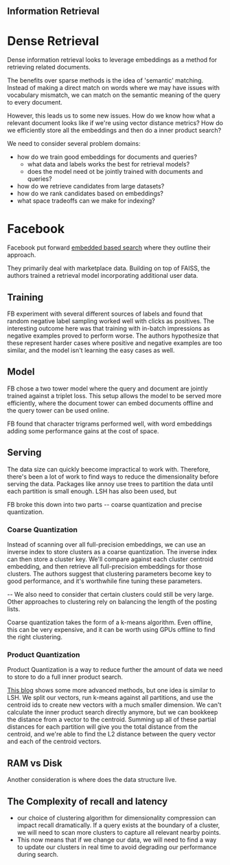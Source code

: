 Information Retrieval
---

# Dense Retrieval

Dense information retrieval looks to leverage embeddings as a method for retrieving related documents.

The benefits over sparse methods is the idea of 'semantic' matching. Instead of making a direct match on words where we may have issues with vocabulary mismatch, we can match on the semantic meaning of the query to every document.

However, this leads us to some new issues. How do we know how what a relevant document looks like if we're using
vector distance metrics? How do we efficiently store all the embeddings and then do a inner product search?

We need to consider several problem domains:
- how do we train good embeddings for documents and queries?
  - what data and labels works the best for retrieval models?
  - does the model need ot be jointly trained with documents and queries?
- how do we retrieve candidates from large datasets?
- how do we rank candidates based on embeddings?
- what space tradeoffs can we make for indexing?

# Facebook
Facebook put forward [embedded based search](https://github.com/mtbarta/papers/blob/main/information_retrieval/Embedding-based%20Retrieval%20in%20Facebook%20Search.pdf) where they outline their approach.

They primarily deal with marketplace data. Building on top of FAISS, the authors trained a retrieval model incorporating additional user data.

## Training
FB experiment with several different sources of labels and found that random negative label sampling worked well with clicks as positives. The interesting outcome here was that training with in-batch impressions as negative examples proved to perform worse. The authors hypothesize that these represent harder cases where positive and negative examples are too similar, and the model isn't learning the easy cases as well. 

## Model

FB chose a two tower model where the query and document are jointly trained against a triplet loss. This setup allows the model to be served more efficiently, where the document tower can embed documents offline and the query tower can be used online.

FB found that character trigrams performed well, with word embeddings adding some performance gains at the cost of space. 

## Serving
The data size can quickly beecome impractical to work with. Therefore, there's been a lot of work to find ways to reduce the dimensionality before serving the data. Packages like annoy use trees to partition the data until each partition is small enough. LSH has also been used, but 


FB broke this down into two parts -- coarse quantization and precise quantization.

### Coarse Quantization
Instead of scanning over all full-precision embeddings, we can use an inverse index to store clusters as a coarse quantization. The inverse index can then store a cluster key. We'll compare against each cluster centroid embedding, and then retrieve all full-precision embeddings for those clusters. The authors suggest that clustering parameters become key to good performance, and it's worthwhile fine tuning these parameters.

-- We also need to consider that certain clusters could still be very large. Other approaches to clustering rely on balancing the length of the posting lists.

Coarse quantization takes the form of a k-means algorithm. Even offline, this can be very expensive, and it can be worth using GPUs offline to find the right clustering.

### Product Quantization
Product Quantization is a way to reduce further the amount of data we need to store to do a full inner product search.

[This blog](http://mccormickml.com/2017/10/22/product-quantizer-tutorial-part-2/) shows some more advanced methods, but
one idea is similar to LSH. We split our vectors, run k-means against all partitions, and use the centroid ids to create
new vectors with a much smaller dimension. We can't calculate the inner product search directly anymore, but we can bookkeep the distance from a vector to the centroid. Summing up all of these partial distances for each partition will give you the total distance from the centroid, and we're able to find the L2 distance between the query vector and each of the centroid vectors.


## RAM vs Disk
Another consideration is where does the data structure live. 


## The Complexity of recall and latency
- our choice of clustering algorithm for dimensionality compression can impact recall dramatically. If a query exists at the boundary of a cluster, we will need to scan more clusters to capture all relevant nearby points.
- This now means that if we change our data, we will need to find a way to update our clusters in real time to avoid
degrading our performance during search.

